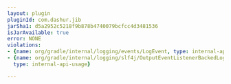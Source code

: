 ```yaml
---
layout: plugin
pluginId: com.dashur.jib
jarSha1: d5a2952c5218f9b878b4740079bcfcc4d3481536
isJarAvailable: true
error: NONE
violations:
- {name: org/gradle/internal/logging/events/LogEvent, type: internal-api-usage}
- {name: org/gradle/internal/logging/slf4j/OutputEventListenerBackedLoggerContext,
  type: internal-api-usage}

---
```

